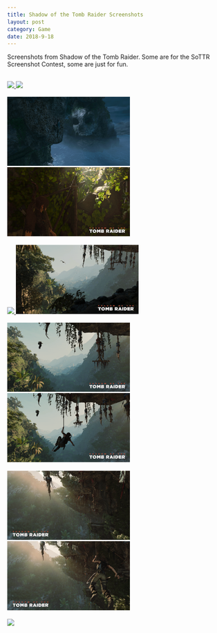 ```yaml
---
title: Shadow of the Tomb Raider Screenshots
layout: post
category: Game
date: 2018-9-18
---
```

Screenshots from Shadow of the Tomb Raider.
Some are for the SoTTR Screenshot Contest, some are just for fun.
<br/><br/>

<a target="_blank" href="../old_backup/images/sottr/2018.09.15 - 21.14.30.70.png">
<img src="../old_backup/images/sottr/2018.09.15 - 21.14.30.70.png" height=160 />
</a>
<a target="_blank" href="../old_backup/images/sottr/2018.09.15 - 21.17.42.74.png">
<img src="../old_backup/images/sottr/2018.09.15 - 21.17.42.74.png" height=160 />
</a>
<br/><br/>

<a target="_blank" href="../old_backup/images/sottr/2018.09.15 - 13.53.45.34.png">
<img src="../old_backup/images/sottr/2018.09.15 - 13.53.45.34.png" height=160 /> 
</a>
<a target="_blank" href="../old_backup/images/sottr/2018.09.16 - 00.33.37.29.png">
<img src="../old_backup/images/sottr/2018.09.16 - 00.33.37.29.png" height=160>
</a>
<br/><br/>

<a target="_blank" href="../old_backup/images/sottr/2018.09.16 - 00.41.27.93.png">
<img src="../old_backup/images/sottr/2018.09.16 - 00.41.27.93.png" height=160 />
</a>
<a target="_blank" href="../old_backup/images/sottr/2018.09.16 - 00.48.20.86.png">
<img src="../old_backup/images/sottr/2018.09.16 - 00.48.20.86.png" height=160 />
</a>
<br/><br/>

<a target="_blank" href="../old_backup/images/sottr/2018.09.16 - 00.56.04.89.png">
<img src="../old_backup/images/sottr/2018.09.16 - 00.56.04.89.png" height=160 />
</a>
<a target="_blank" href="../old_backup/images/sottr/2018.09.16 - 00.58.07.92.png">
<img src="../old_backup/images/sottr/2018.09.16 - 00.58.07.92.png" height=160 />
</a>
<br/><br/>

<a target="_blank" href="../old_backup/images/sottr/2018.09.16 - 01.03.22.75.png">
<img src="../old_backup/images/sottr/2018.09.16 - 01.03.22.75.png" height=160 />
</a>
<a target="_blank" href="../old_backup/images/sottr/2018.09.16 - 01.05.37.79.png">
<img src="../old_backup/images/sottr/2018.09.16 - 01.05.37.79.png" height=160 />
</a>
<br/><br/>

<a target="_blank" href="../old_backup/images/sottr/2018.09.16 - 01.30.52.72.png">
<img src="../old_backup/images/sottr/2018.09.16 - 01.30.52.72.png" height=160 />
</a>							